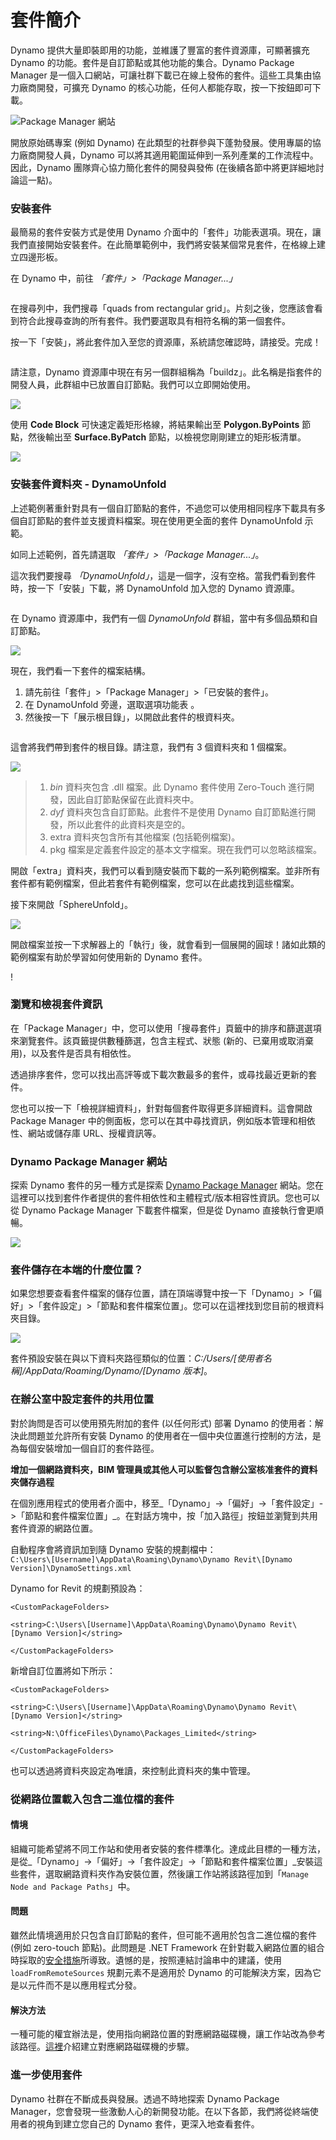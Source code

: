 # 套件簡介

Dynamo 提供大量即裝即用的功能，並維護了豐富的套件資源庫，可顯著擴充 Dynamo 的功能。套件是自訂節點或其他功能的集合。Dynamo Package Manager 是一個入口網站，可讓社群下載已在線上發佈的套件。這些工具集由協力廠商開發，可擴充 Dynamo 的核心功能，任何人都能存取，按一下按鈕即可下載。

![Package Manager 網站](../images/6-2/1/dpm.jpg)

開放原始碼專案 (例如 Dynamo) 在此類型的社群參與下蓬勃發展。使用專屬的協力廠商開發人員，Dynamo 可以將其適用範圍延伸到一系列產業的工作流程中。因此，Dynamo 團隊齊心協力簡化套件的開發與發佈 (在後續各節中將更詳細地討論這一點)。

### 安裝套件

最簡易的套件安裝方式是使用 Dynamo 介面中的「套件」功能表選項。現在，讓我們直接開始安裝套件。在此簡單範例中，我們將安裝某個常見套件，在格線上建立四邊形板。

在 Dynamo 中，前往 _「套件」>「Package Manager...」_

<figure><img src="../../.gitbook/assets/package-manager-menu.png" alt=""><figcaption></figcaption></figure>

在搜尋列中，我們搜尋「quads from rectangular grid」。片刻之後，您應該會看到符合此搜尋查詢的所有套件。我們要選取具有相符名稱的第一個套件。

按一下「安裝」，將此套件加入至您的資源庫，系統請您確認時，請接受。完成！

<figure><img src="../../.gitbook/assets/quads-from-rectangular-grid.png" alt=""><figcaption></figcaption></figure>

請注意，Dynamo 資源庫中現在有另一個群組稱為「buildz」。此名稱是指套件的開發人員，此群組中已放置自訂節點。我們可以立即開始使用。

![](../images/6-2/1/packageintroduction-installingapackage03.jpg)

使用 **Code Block** 可快速定義矩形格線，將結果輸出至 **Polygon.ByPoints** 節點，然後輸出至 **Surface.ByPatch** 節點，以檢視您剛剛建立的矩形板清單。

![](../images/6-2/1/packageintroduction-installingapackage04.jpg)

### 安裝套件資料夾 - DynamoUnfold

上述範例著重針對具有一個自訂節點的套件，不過您可以使用相同程序下載具有多個自訂節點的套件並支援資料檔案。現在使用更全面的套件 DynamoUnfold 示範。

如同上述範例，首先請選取 _「套件」>「Package Manager...」_。

這次我們要搜尋 _「DynamoUnfold」_，這是一個字，沒有空格。當我們看到套件時，按一下「安裝」下載，將 DynamoUnfold 加入您的 Dynamo 資源庫。

<figure><img src="../../.gitbook/assets/unfold.png" alt=""><figcaption></figcaption></figure>

在 Dynamo 資源庫中，我們有一個 _DynamoUnfold_ 群組，當中有多個品類和自訂節點。

![](../images/6-2/1/packageintroduction-installingpackagefolder02.jpg)

現在，我們看一下套件的檔案結構。

1. 請先前往「套件」>「Package Manager」>「已安裝的套件」。
2. 在 DynamoUnfold 旁邊，選取選項功能表 <img src="../images/6-2/1/packageintroduction-verticaldotsmenu.jpg" alt="" data-size="line">。
3. 然後按一下「展示根目錄」，以開啟此套件的根資料夾。

<figure><img src="../../.gitbook/assets/view-root-directory.png" alt=""><figcaption></figcaption></figure>

這會將我們帶到套件的根目錄。請注意，我們有 3 個資料夾和 1 個檔案。

![](../images/6-2/1/packageintroduction-installingpackagefolder05.jpg)

> 1. _bin_ 資料夾包含 .dll 檔案。此 Dynamo 套件使用 Zero-Touch 進行開發，因此自訂節點保留在此資料夾中。
> 2. _dyf_ 資料夾包含自訂節點。此套件不是使用 Dynamo 自訂節點進行開發，所以此套件的此資料夾是空的。
> 3. extra 資料夾包含所有其他檔案 (包括範例檔案)。
> 4. pkg 檔案是定義套件設定的基本文字檔案。現在我們可以忽略該檔案。

開啟「extra」資料夾，我們可以看到隨安裝而下載的一系列範例檔案。並非所有套件都有範例檔案，但此若套件有範例檔案，您可以在此處找到這些檔案。

接下來開啟「SphereUnfold」。

![](../images/6-2/1/rd2.jpg)

開啟檔案並按一下求解器上的「執行」後，就會看到一個展開的圓球！諸如此類的範例檔案有助於學習如何使用新的 Dynamo 套件。

\![](<../images/6-2/1/packageintroduction-installingpackagefolder07 (1) (2).jpg>)

### 瀏覽和檢視套件資訊

在「Package Manager」中，您可以使用「搜尋套件」頁籤中的排序和篩選選項來瀏覽套件。該頁籤提供數種篩選，包含主程式、狀態 (新的、已棄用或取消棄用)，以及套件是否具有相依性。

透過排序套件，您可以找出高評等或下載次數最多的套件，或尋找最近更新的套件。

您也可以按一下「檢視詳細資料」，針對每個套件取得更多詳細資料。這會開啟 Package Manager 中的側面板，您可以在其中尋找資訊，例如版本管理和相依性、網站或儲存庫 URL、授權資訊等。

### Dynamo Package Manager 網站

探索 Dynamo 套件的另一種方式是探索 [Dynamo Package Manager](http://dynamopackages.com) 網站。您在這裡可以找到套件作者提供的套件相依性和主體程式/版本相容性資訊。您也可以從 Dynamo Package Manager 下載套件檔案，但是從 Dynamo 直接執行會更順暢。

![](../images/6-2/1/dpm2.jpg)

### 套件儲存在本端的什麼位置？

如果您想要查看套件檔案的儲存位置，請在頂端導覽中按一下「Dynamo」>「偏好」>「套件設定」>「節點和套件檔案位置」。您可以在這裡找到您目前的根資料夾目錄。

![](../images/6-2/1/packageintroduction-installingpackagefolder08.jpg)

套件預設安裝在與以下資料夾路徑類似的位置：_C:/Users/[使用者名稱]/AppData/Roaming/Dynamo/[Dynamo 版本]_。

### 在辦公室中設定套件的共用位置

對於詢問是否可以使用預先附加的套件 (以任何形式) 部署 Dynamo 的使用者：解決此問題並允許所有安裝 Dynamo 的使用者在一個中央位置進行控制的方法，是為每個安裝增加一個自訂的套件路徑。

**增加一個網路資料夾，BIM 管理員或其他人可以監督包含辦公室核准套件的資料夾儲存過程**

在個別應用程式的使用者介面中，移至_「Dynamo」->「偏好」->「套件設定」->「節點和套件檔案位置」_。在對話方塊中，按「加入路徑」按鈕並瀏覽到共用套件資源的網路位置。

自動程序會將資訊加到隨 Dynamo 安裝的規劃檔中：\
 `C:\Users\[Username]\AppData\Roaming\Dynamo\Dynamo Revit\[Dynamo Version]\DynamoSettings.xml`

Dynamo for Revit 的規劃預設為：

`<CustomPackageFolders>`

`<string>C:\Users\[Username]\AppData\Roaming\Dynamo\Dynamo Revit\[Dynamo Version]</string>`

`</CustomPackageFolders>`

新增自訂位置將如下所示：

`<CustomPackageFolders>`

`<string>C:\Users\[Username]\AppData\Roaming\Dynamo\Dynamo Revit\[Dynamo Version]</string>`

`<string>N:\OfficeFiles\Dynamo\Packages_Limited</string>`

`</CustomPackageFolders>`

也可以透過將資料夾設定為唯讀，來控制此資料夾的集中管理。

### 從網路位置載入包含二進位檔的套件

#### 情境

組織可能希望將不同工作站和使用者安裝的套件標準化。達成此目標的一種方法，是從_「Dynamo」->「偏好」->「套件設定」->「節點和套件檔案位置」_安裝這些套件，選取網路資料夾作為安裝位置，然後讓工作站將該路徑加到「`Manage Node and Package Paths`」中。

#### 問題

雖然此情境適用於只包含自訂節點的套件，但可能不適用於包含二進位檔的套件 (例如 zero-touch 節點)。此問題是 .NET Framework 在針對載入網路位置的組合時採取的[安全措施](https://stackoverflow.com/questions/5328274/load-assembly-from-network-location)所導致。遺憾的是，按照連結討論串中的建議，使用 `loadFromRemoteSources` 規劃元素不是適用於 Dynamo 的可能解決方案，因為它是以元件而不是以應用程式分發。

#### 解決方法

一種可能的權宜辦法是，使用指向網路位置的對應網路磁碟機，讓工作站改為參考該路徑。[這裡](https://support.microsoft.com/zh-tw/help/4026635/windows-10-map-a-network-drive)介紹建立對應網路磁碟機的步驟。

### 進一步使用套件

Dynamo 社群在不斷成長與發展。透過不時地探索 Dynamo Package Manager，您會發現一些激動人心的新開發功能。在以下各節，我們將從終端使用者的視角到建立您自己的 Dynamo 套件，更深入地查看套件。
